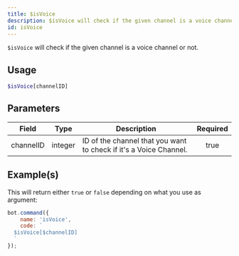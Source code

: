 ```yaml
---
title: $isVoice
description: $isVoice will check if the given channel is a voice channel or not.
id: isVoice
---
```


`$isVoice` will check if the given channel is a voice channel or not.

## Usage

```php
$isVoice[channelID]
```

## Parameters

| Field     | Type    | Description                                                       | Required |
| --------- | ------- | ----------------------------------------------------------------- | :------: |
| channelID | integer | ID of the channel that you want to check if it's a Voice Channel. |   true   |

## Example(s)

This will return either `true` or `false` depending on what you use as argument:

```javascript
bot.command({
    name: 'isVoice',
    code: `
  $isVoice[$channelID]
  `
});
```